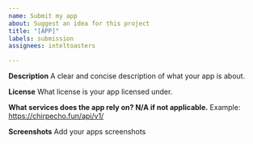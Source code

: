 ```yaml
---
name: Submit my app
about: Suggest an idea for this project
title: "[APP]"
labels: submission
assignees: inteltoasters

---
```


**Description**
A clear and concise description of what your app is about.

**License**
What license is your app licensed under.

**What services does the app rely on? N/A if not applicable.**
Example: https://chirpecho.fun/api/v1/

**Screenshots**
Add your apps screenshots
